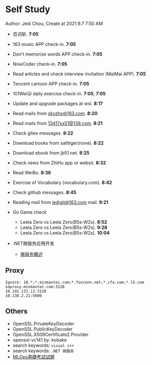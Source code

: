# Self Study

Author: Jedi Chou, Create at 2021.9.7 7:50 AM

* 百词斩. **7:05**
* 163 music APP check-in. **7:05**
* Don't memorize words APP check-in. **7:05**
* NowCoder check-in. **7:05**
* Read articles and check interview invitation (MaiMai APP). **7:05**
* Tencent cartoon APP check-in. **7:05**
* 101WeiQi daily exercise check-in. **7:05**, **7:05**

* Update and upgrade packages at wsl. **8:17**
* Read mails from skyzhx@163.com. **8:20**
* Read mails from 13417xx51@139.com. **8:21**
* Check gitee messages. **8:22**
* Download books from salttiger(none). **8:22**
* Download ebook from jb51.net. **8:25**
* Check news from ZhiHu app or websit. **8:32**
* Read WeiBo. **8:36**
* Exercise of Vocabulary (vocabulary.com). **8:42**
* Check github messages. **8:45**

* Reading mail from jedigit@163.com mail. **9:21**
* Go Game check
  * Leela Zero vs Leela Zero(B5s-W2s). **8:52**
  * Leela Zero vs Leela Zero(B5s-W2s). **9:28**
  * Leela Zero vs Leela Zero(B5s-W2s). **10:04**

* .NET微服务应用开发
  * [微服务概述](https://www.bilibili.com/video/BV1Gt4y1S7bc?from=search&seid=227117552012152059&spm_id_from=333.337.0.0)

## Proxy

```memo
Ignore: 10.*;*.minmaxtec.com;*.foxconn.net;*.cfa.com;*.lh.com
oaproxy.minmaxtec.com:3128
10.191.131.12:3128
10.130.2.21:5000
```

## Others

* OpenSSL.PrivateKeyDecoder
* OpenSSL.PublicKeyDecoder
* OpenSSL.X509Certificate2.Provider
* openssl-vc141 by: kobake
* search keywords: `visual c++`
* search keywords: `.NET 微服务`
* [MLOps基礎考試試題](https://ks.wjx.top/vj/eos34UI.aspx)
